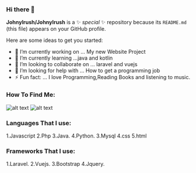 ### Hi there 👋


**JohnyIrush/JohnyIrush** is a ✨ _special_ ✨ repository because its `README.md` (this file) appears on your GitHub profile.

Here are some ideas to get you started:

- 🔭 I’m currently working on ... My new Website Project
- 🌱 I’m currently learning ...java and kotlin
- 👯 I’m looking to collaborate on ... laravel and vuejs
- 🤔 I’m looking for help with ... How to get a programming job
- ⚡ Fun fact: ... I love Programming,Reading Books and listening to music.

### How To Find Me:

![alt text][1.1]
![alt text][2.1]




[1.1]: <img src="https://johnyirush.github.io/images/linkedin.jpg" width="100" height="100"/>
[2.1]: https://johnyirush.github.io/images/pintrest.png

[1]: https://www.linkedin.com/in/john-irungu-2706b119a/
[2]: https://www.pinterest.com/johnydanxin



### Languages That I use:
1.Javascript
2.Php
3.Java.
4.Python.
3.Mysql
4.css
5.html

### Frameworks That I use:
1.Laravel.
2.Vuejs.
3.Bootstrap
4.Jquery.
